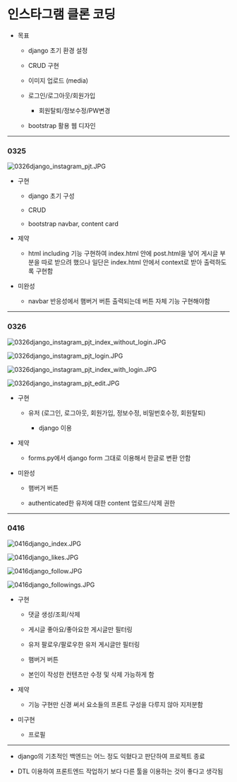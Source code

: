 # 인스타그램 클론 코딩

- 목표
  
  - django 초기 환경 설정
  
  - CRUD 구현
  
  - 이미지 업로드 (media)
  
  - 로그인/로그아웃/회원가입
    
    - 회원탈퇴/정보수정/PW변경
  
  - bootstrap 활용 웹 디자인

---

### 0325

![0326django_instagram_pjt.JPG](README_assets/43696dcb3cc3e03d2fe7cbd04038e39c904a3084.JPG)

- 구현
  
  - django 초기 구성
  
  - CRUD
  
  - bootstrap navbar, content card

- 제약
  
  - html including 기능 구현하여 index.html 안에 post.html을 넣어 게시글 부분을 따로 받으려 했으나 일단은 index.html 안에서 context로 받아 출력하도록 구현함

- 미완성
  
  - navbar 반응성에서 햄버거 버튼 출력되는데 버튼 자체 기능 구현해야함

---

### 0326

![0326django_instagram_pjt_index_without_login.JPG](README_assets/58f2df79c0f14a1c6ae0f66cb65e275372ffe90c.JPG)

![0326django_instagram_pjt_login.JPG](README_assets/1656f0130ba7716992e3a8b54de1a7d7d9b95f45.JPG)

![0326django_instagram_pjt_index_with_login.JPG](README_assets/e2e5cdb27627b8845f78297b1044bb364024a9d7.JPG)

![0326django_instagram_pjt_edit.JPG](README_assets/b2271e17e4f1f8a5ad585ab04ef5d82d0a5305a3.JPG)

- 구현
  
  - 유저 (로그인, 로그아웃, 회원가입, 정보수정, 비밀번호수정, 회원탈퇴)
    
    - django 이용

- 제약
  
  - forms.py에서 django form 그대로 이용해서 한글로 변환 안함

- 미완성
  
  - 햄버거 버튼
  
  - authenticated한 유저에 대한 content 업로드/삭제 권한

---

### 0416

![0416django_index.JPG](README_assets/7ccf3ec0708b66d91c11e941b21dbdfe1dcc343f.JPG)

![0416django_likes.JPG](README_assets/a8b852c6701b5105a1287f539a11e7bf50781387.JPG)

![0416django_follow.JPG](README_assets/e7c94e4975d4e8d504e7e5c94c00a94c9f243fc4.JPG)

![0416django_followings.JPG](README_assets/79ff2fabc8a2469a1ab8d3d4449992f42cf3f404.JPG)

- 구현
  
  - 댓글 생성/조회/삭제
  
  - 게시글 좋아요/좋아요한 게시글만 필터링
  
  - 유저 팔로우/팔로우한 유저 게시글만 필터링
  
  - 햄버거 버튼
  
  - 본인이 작성한 컨텐츠만 수정 및 삭제 가능하게 함

- 제약
  
  - 기능 구현만 신경 써서 요소들의 프론트 구성을 다루지 않아 지저분함

- 미구현
  
  - 프로필

---

- django의 기초적인 백엔드는 어느 정도 익혔다고 판단하여 프로젝트 종료

- DTL 이용하여 프론트엔드 작업하기 보다 다른 툴을 이용하는 것이 좋다고 생각됨 
